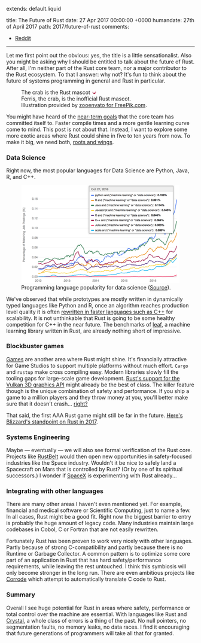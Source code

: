 extends: default.liquid

title:      The Future of Rust
date:       27 Apr 2017 00:00:00 +0000
humandate:  27th of April 2017
path:       2017/future-of-rust
comments:
  - <a href="https://www.reddit.com/r/rust/comments/67uzpc/the_future_of_rust/">Reddit</a>
---

Let me first point out the obvious: yes, the title is a little sensationalist. Also
you might be asking why I should be entitled to talk about the future of Rust. After
all, I'm neither part of the Rust core team, nor a major contributor to the Rust
ecosystem. To that I answer: why not? It's fun to think about the future of
systems programming in general and Rust in particular.

<figure>
<div class="loader">
            <object data="/img/posts/2017/future-of-rust/crab.svg">The crab is the Rust mascot</object>
            <img class="frozen" src="data:image/png;base64,iVBORw0KGgoAAAANSUhEUgAAAA8AAAAICAMAAAARDVXAAAAAn1BMVEX////37vG7an3hu8T04eXCSWbimKr//v7WqrS2bH7XpLD89vfANVW7Kkz++Pn9+/zRm6jz5Ofvy9PJb4XUa4TUhpj12N/67/LlprXpzdLOgpTEPl7DNle/LVHFO1zMUnDrtMH24OXVoq+4Umu3Dze7HEL45+v9/f3p5OS1bIC/boG/TGfCUGq8dYbx8fH5+fnt6evw8PDw7+/w7e38/Pzoy0HDAAAAQUlEQVR42mNhQAVAPiMj418QC0j/BPHZGRm/MYAoBJ+DEQxegNV/lGSEAoh+hudKICYj4y0oXx0mDeXf1AeyoXwAZOgJVn+keZgAAAAASUVORK5CYII" />
        </div>
  <figcaption>Ferris, the crab, is the inofficial Rust mascot.<br />
  Illustration provided by <a href="http://www.freepik.com/zooenvato">zooenvato for FreePik.com</a>.
  </figcaption>
</figure>


You might have heard of the [near-term goals](https://internals.rust-lang.org/t/setting-our-vision-for-the-2017-cycle) that the core team has committed itself to. Faster compile times and a more gentle learning curve come to mind.
This post is not about that.
Instead, I want to explore some more exotic areas where Rust could shine in
five to ten years from now. To make it big, we need both, [roots and wings](http://www.goodreads.com/quotes/726646-there-are-two-things-children-should-get-from-their-parents).

### Data Science

Right now, the most popular languages for Data Science are Python, Java, R, and C++.

<figure>
  <img src="/img/posts/2017/future-of-rust/data-science-languages.png" alt="Programming language popularity for data science" />
  <figcaption>Programming language popularity for data science (<a href="https://www.ibm.com/developerworks/community/blogs/jfp/entry/What_Language_Is_Best_For_Machine_Learning_And_Data_Science?lang=en">Source</a>).
  </figcaption>
</figure>

We've observed that while prototypes are mostly written in dynamically typed
languages like Python and R, once an algorithm reaches production level quality
it is often [rewritten in faster languages such as C++](https://www.ibm.com/developerworks/community/blogs/jfp/entry/What_Language_Is_Best_For_Machine_Learning_And_Data_Science?lang=en) for scalability.
It is not unthinkable that Rust is going to be some healthy competition for C++ in the near future.
The benchmarks of [leaf](https://github.com/autumnai/leaf), a machine learning library written in Rust, are already nothing short of
impressive.

### Blockbuster games

[Games](https://www.reddit.com/r/rust_gamedev/comments/4qlftu/look_our_game_writen_entirely_in_rust/d4tz4r3/) are another area where Rust might shine. 
It's financially attractive for Game Studios to support multiple platforms without much
effort. `Cargo` and `rustup` make cross compiling easy.
Modern libraries slowly fill the tooling gaps for large-scale game development.
[Rust's support for the Vulkan 3D graphics API](https://github.com/tomaka/vulkano) might already be the best of class.
The killer feature though is the unique combination of safety and performance.
If you ship a game to a million players and they throw money at you, you'll better make sure that it doesn't crash... [right?](http://www.gamingbolt.com/15-buggiest-games-ever-released)

That said, the first AAA Rust game might still be far in the future. [Here's Blizzard's standpoint on Rust in 2017](https://www.youtube.com/watch?v=Az5F4lwSljI&feature=youtu.be&t=23m50s).

### Systems Engineering

Maybe &mdash; eventually &mdash; we will also see formal verification of the Rust core. Projects like [RustBelt](http://plv.mpi-sws.org/rustbelt/) would then open new opportunities in safety-focused industries like the Space industry. Wouldn't it be nice to safely land a Spacecraft on Mars that is controlled by Rust? (Or by one of its spiritual successors.)
I wonder if [SpaceX](http://www.spacex.com/) is experimenting with Rust already...

### Integrating with other languages

There are many other areas I haven't even mentioned yet. For example, financial and medical software or Scientific Computing, just to name a few.
In all cases, Rust might be a good fit. Right now the biggest barrier to entry 
is probably the huge amount of legacy code. Many industries maintain large codebases in Cobol,
C or Fortran that are not easily rewritten.

Fortunately Rust has been proven to work very nicely with other languages. 
Partly because of strong C-compatibility and partly because there is no Runtime or Garbage Collector.
A common pattern is to optimize some core part of an application in Rust that has hard safety/performance
requirements, while leaving the rest untouched.
I think this symbiosis will only become stronger in the long run.
There are even ambitious projects like [Corrode](https://fosdem.org/2017/schedule/event/mozilla_translation_from_c_to_rust/) which attempt to automatically translate C code to Rust.


### Summary

Overall I see huge potential for Rust in areas where safety, performance or total control over the machine are essential. With languages like Rust and [Crystal](https://crystal-lang.org/), a whole class of errors is a thing of the past. No null pointers, no segmentation faults, no memory leaks, no data races.
I find it encouraging that future generations of programmers will take all that for granted.

